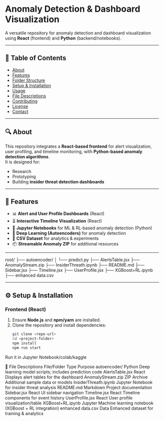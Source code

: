 # Anomaly Detection & Dashboard Visualization

A versatile repository for anomaly detection and dashboard visualization using **React** (frontend) and **Python** (backend/notebooks).

---

## 📑 Table of Contents
- [About](#about)
- [Features](#features)
- [Folder Structure](#folder-structure)
- [Setup & Installation](#setup--installation)
- [Usage](#usage)
- [File Descriptions](#file-descriptions)
- [Contributing](#contributing)
- [License](#license)
- [Contact](#contact)

---

## 🔍 About
This repository integrates a **React-based frontend** for alert visualization, user profiling, and timeline monitoring, with **Python-based anomaly detection algorithms**.  
It is designed for:
- Research  
- Prototyping  
- Building **insider threat detection dashboards**

---

## 🚀 Features
- 📊 **Alert and User Profile Dashboards** (React)  
- ⏳ **Interactive Timeline Visualization** (React)  
- 📓 **Jupyter Notebooks** for ML & RL-based anomaly detection (Python)  
- 🤖 **Deep Learning (Autoencoders)** for anomaly detection  
- 📂 **CSV Dataset** for analytics & experiments  
- 📦 **Streamable Anomaly ZIP** for additional resources  

---
root/
├── autoencoder/
│ └── predict.py
├── AlertsTable.jsx
├── AnomalyStream.zip
├── InsiderThreath.ipynb
├── README.md
├── Sidebar.jsx
├── Timeline.jsx
├── UserProfile.jsx
├── XGBoost+RL.ipynb
├── enhanced data.csv


---

## ⚙️ Setup & Installation

### Frontend (React)
1. Ensure **Node.js** and **npm/yarn** are installed.  
2. Clone the repository and install dependencies:
   ```bash
   git clone <repo-url>
   cd <project-folder>
   npm install
   npm run start
Run it in Jupyter Notebook/colab/kaggle
   
📘 File Descriptions
File/Folder	Type	Purpose
autoencoder/	Python	Deep learning model scripts; includes prediction code
AlertsTable.jsx	React	Displays alert tables for the dashboard
AnomalyStream.zip	ZIP Archive	Additional sample data or models
InsiderThreath.ipynb	Jupyter	Notebook for insider threat analysis
README.md	Markdown	Project documentation
Sidebar.jsx	React	UI sidebar navigation
Timeline.jsx	React	Timeline components for event history
UserProfile.jsx	React	User profile visualization/table
XGBoost+RL.ipynb	Jupyter	Machine learning notebook (XGBoost + RL integration)
enhanced data.csv	Data	Enhanced dataset for training & analytics
